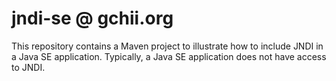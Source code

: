 jndi-se @ gchii.org
===================

This repository contains a Maven project to illustrate how to include JNDI in a Java SE application.
Typically, a Java SE application does not have access to JNDI.
